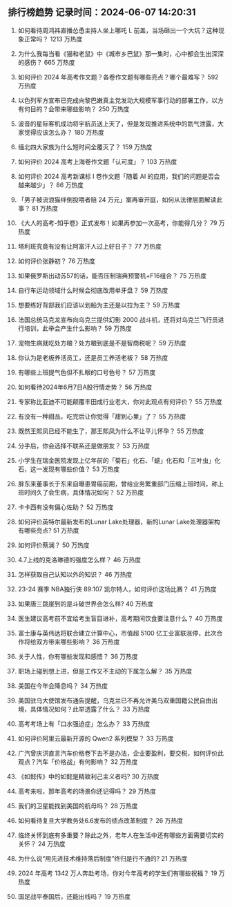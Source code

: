 
## 排行榜趋势 记录时间：2024-06-07 14:20:31
  
  1. 如何看待周鸿祎直播怂恿主持人坐上哪吒 L 前盖，当场砸出一个大坑？这种现象正常吗？ 1213 万热度
    
  2. 为什么我每当看《猫和老鼠》中《城市乡巴鼠》那一集时，心中都会生出深深的感伤？ 665 万热度
    
  3. 如何评价 2024 年高考作文题？各卷作文题有哪些亮点？哪个最难写？ 592 万热度
    
  4. 以色列军方宣布已完成向黎巴嫩真主党发动大规模军事行动的部署工作，以方有何目的？会带来哪些影响？ 250 万热度
    
  5. 波音的星际客机成功将宇航员送上天了，但是发现推进系统中的氦气泄露，大家觉得应该怎么办？ 180 万热度
    
  6. 缅北四大家族为什么短时间全覆灭了？ 159 万热度
    
  7. 如何评价 2024 高考上海卷作文题「认可度」？ 103 万热度
    
  8. 如何评价 2024 高考新课标 I 卷作文题「随着 AI 的应用，我们的问题是否会越来越少」？ 86 万热度
    
  9. 「男子被流浪猫绊倒投喂者赔 24 万元」案再审开庭，如何从法律层面解读此事？ 81 万热度
    
  10. 《大人的高考-知乎卷》正式发布！如果再参加一次高考，你能得几分？ 79 万热度
    
  11. 塔利班究竟有没有让阿富汗人过上好日子？ 77 万热度
    
  12. 如何评价张静初？ 76 万热度
    
  13. 如果俄罗斯出动苏57的话，能否压制瑞典预警机+F16组合？ 75 万热度
    
  14. 自行车运动领域什么时候会彻底改用单牙盘？ 59 万热度
    
  15. 想要练好背部我们应该以划船为主还是以拉为主？ 59 万热度
    
  16. 法国总统马克龙宣布向乌克兰提供幻影 2000 战斗机，还将对乌克兰飞行员进行培训，此举会产生什么影响？ 59 万热度
    
  17. 宠物生病就吃处方粮？处方粮到底是不是智商税呢？ 59 万热度
    
  18. 你认为是老板养活员工，还是员工养活老板？ 58 万热度
    
  19. 有哪些上班提气色但不扎眼的口号色号？ 57 万热度
    
  20. 如何看待2024年6月7日A股行情走势？ 56 万热度
    
  21. 专家称比亚迪不可能颠覆丰田成行业老大，你对此观点有何评价？ 55 万热度
    
  22. 有没有一种甜品，吃完后让你觉得「甜到心里」了？ 55 万热度
    
  23. 既然王熙凤已经不能生了，那王熙凤为什么不让平儿怀孕？ 55 万热度
    
  24. 分手后，你会选择不联系还是做朋友？ 53 万热度
    
  25. 小学生在瑞金医院发现上亿年前的「菊石」化石、「䗴」化石和「三叶虫」化石，这一发现有哪些价值？ 53 万热度
    
  26. 胖东来董事长于东来自曝患胃癌前期，曾给业务繁重部门压缩上班时间，称上班时间久了会生病，具体情况如何？ 52 万热度
    
  27. 卡卡西有没有偏心佐助？ 52 万热度
    
  28. 如何评价英特尔最新发布的Lunar Lake处理器，新的Lunar Lake处理器架构有哪些亮点? 51 万热度
    
  29. 如何评价蔡澜？ 50 万热度
    
  30. 4.7上线的克洛琳德的强度怎么样？ 46 万热度
    
  31. 怎样获取自己认知以外的知识？ 46 万热度
    
  32. 23-24 赛季 NBA独行侠 89:107 凯尔特人，如何评价这场比赛？ 41 万热度
    
  33. 如果唐三跳崖到的是斗破世界会怎么样? 40 万热度
    
  34. 医生建议高考前不宜给考生盲目进补，高考期间饮食要注意什么？ 40 万热度
    
  35. 富士康与英伟达将联合建立计算中心，市值超 5100 亿工业富联涨停，此次合作将给双方带来哪些影响？ 36 万热度
    
  36. 关于人性，你有哪些发现和感悟？ 36 万热度
    
  37. 职场上碰到想上进，但是工作又不主动的下属怎么解？ 35 万热度
    
  38. 美国在今年会降息吗？ 34 万热度
    
  39. 美国驻乌大使馆发布通告提醒，乌克兰已不再允许美乌双重国籍公民自由出境，具体情况如何？此举透露了什么？ 33 万热度
    
  40. 高考考场上有「口水强迫症」怎么办？ 33 万热度
    
  41. 如何评价阿里云最新开源的 Qwen2 系列模型？ 33 万热度
    
  42. 广汽曾庆洪直言汽车价格卷下去不是办法，企业要盈利，要交税，如何评价此观点？汽车「价格战」有何影响？ 32 万热度
    
  43. 《如懿传》中的如懿是精致利己主义者吗? 30 万热度
    
  44. 高考来啦，那年高考的场景你还记得吗？ 29 万热度
    
  45. 我们的卫星能找到美国的航母吗？ 28 万热度
    
  46. 如何看待复旦大学教务处6.6发布的绩点改革制度？ 26 万热度
    
  47. 临终关怀到底有多重要？除此之外，老年人在生活中还有哪些方面需要切实的关怀？ 24 万热度
    
  48. 为什么说“用先进技术维持落后制度”终归是行不通的? 21 万热度
    
  49. 2024 年高考 1342 万人奔赴考场，你对今年高考的学生们有哪些祝福？ 19 万热度
    
  50. 国足战平泰国后，还能出线吗？ 19 万热度
    